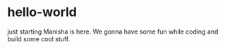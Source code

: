 # hello-world
just starting
Manisha is here.
We gonna have some fun while coding and build some cool stuff.
